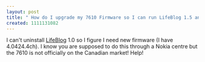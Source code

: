 ```yaml
---
layout: post
title: " How do I upgrade my 7610 Firmware so I can run LifeBlog 1.5 and post to Flickr"
created: 1111131082
---
```

<p>I can't uninstall <a href="http://www.russellbeattie.com/notebook/1008375.html">LifeBlog</a> 1.0 so I figure I need new firmware (I have 4.0424.4ch).  I know you are supposed to do this through a Nokia centre but the 7610 is not officially on the Canadian market! Help!</p>

